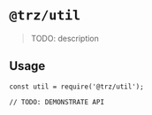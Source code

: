 # `@trz/util`

> TODO: description

## Usage

```
const util = require('@trz/util');

// TODO: DEMONSTRATE API
```
